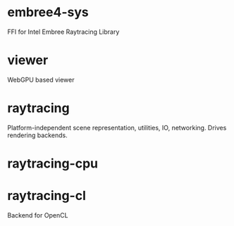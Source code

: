 # embree4-sys
FFI for Intel Embree Raytracing Library

# viewer
WebGPU based viewer

# raytracing
Platform-independent scene representation, utilities, IO, networking. Drives rendering backends.

# raytracing-cpu

# raytracing-cl
Backend for OpenCL
